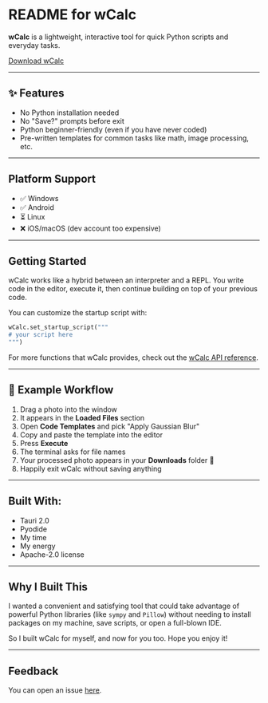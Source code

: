 # README for wCalc

**wCalc** is a lightweight, interactive tool for quick Python scripts and everyday tasks.

[Download wCalc](https://github.com/tttiw/wCalc/releases)

---

## ✨ Features

- No Python installation needed
- No "Save?" prompts before exit
- Python beginner-friendly (even if you have never coded)
- Pre-written templates for common tasks like math, image processing, etc.

---

## Platform Support

- ✅ Windows
- ✅ Android
- ⏳ Linux
- ❌ iOS/macOS (dev account too expensive)

---

## Getting Started

wCalc works like a hybrid between an interpreter and a REPL. 
You write code in the editor, execute it, then continue building on top of your previous code.

You can customize the startup script with:

```python
wCalc.set_startup_script("""
# your script here
""")
```

For more functions that wCalc provides, check out the [wCalc API reference](@blogs/wcalc-api.md).

---

## 📸 Example Workflow

1. Drag a photo into the window
2. It appears in the **Loaded Files** section
3. Open **Code Templates** and pick "Apply Gaussian Blur"
4. Copy and paste the template into the editor
5. Press **Execute** 
6. The terminal asks for file names
7. Your processed photo appears in your **Downloads** folder 🎉
8. Happily exit wCalc without saving anything

---

## Built With:

- Tauri 2.0
- Pyodide
- My time
- My energy
- Apache-2.0 license

---

## Why I Built This

I wanted a convenient and satisfying tool that could take advantage of powerful Python libraries 
(like `sympy` and `Pillow`) without needing to install packages on my machine, save scripts, or open a full-blown IDE.

So I built wCalc for myself, and now for you too. Hope you enjoy it!

---

## Feedback

You can open an issue [here](https://github.com/tttiw/wCalc/issues).

